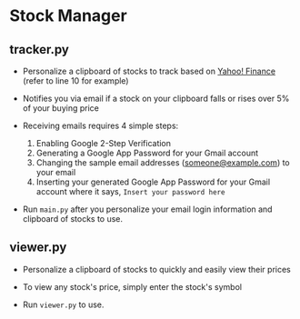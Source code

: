 # **Stock Manager**

## tracker.py
* Personalize a clipboard of stocks to track based on [Yahoo! Finance](https://finance.yahoo.com/) (refer to line 10 for example)

* Notifies you via email if a stock on your clipboard falls or rises over 5% of your buying price

* Receiving emails requires 4 simple steps:
  1. Enabling Google 2-Step Verification
  2. Generating a Google App Password for your Gmail account
  3. Changing the sample email addresses (someone@example.com) to your email
  4. Inserting your generated Google App Password for your Gmail account where it says, `Insert your password here`
  
* Run `main.py` after you personalize your email login information and clipboard of stocks to use.
  
## viewer.py
* Personalize a clipboard of stocks to quickly and easily view their prices

* To view any stock's price, simply enter the stock's symbol

* Run `viewer.py` to use.
  
